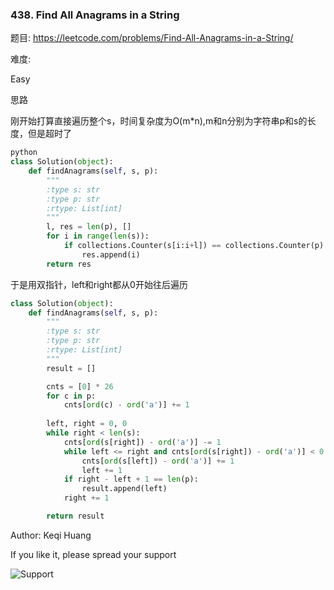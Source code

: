 ### 438. Find All Anagrams in a String


题目:
<https://leetcode.com/problems/Find-All-Anagrams-in-a-String/>


难度:

Easy



思路

刚开始打算直接遍历整个s，时间复杂度为O(m*n),m和n分别为字符串p和s的长度，但是超时了



```python
python
class Solution(object):
    def findAnagrams(self, s, p):
        """
        :type s: str
        :type p: str
        :rtype: List[int]
        """
        l, res = len(p), []
        for i in range(len(s)):
            if collections.Counter(s[i:i+l]) == collections.Counter(p):
                res.append(i)
        return res
```
于是用双指针，left和right都从0开始往后遍历
```python
class Solution(object):
    def findAnagrams(self, s, p):
        """
        :type s: str
        :type p: str
        :rtype: List[int]
        """
        result = []

        cnts = [0] * 26
        for c in p:
            cnts[ord(c) - ord('a')] += 1
        
        left, right = 0, 0
        while right < len(s):
            cnts[ord(s[right]) - ord('a')] -= 1
            while left <= right and cnts[ord(s[right]) - ord('a')] < 0:
                cnts[ord(s[left]) - ord('a')] += 1
                left += 1
            if right - left + 1 == len(p):
                result.append(left)
            right += 1

        return result
```



Author: Keqi Huang

If you like it, please spread your support

![Support](https://github.com/Lisanaaa/myTODOs/blob/master/WechatIMG17.jpeg)
